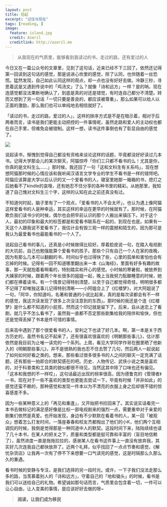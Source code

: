 ```yaml
---
layout: post
title: 拾起
excerpt: "过往与现在"
tags: [reading, ]
image:
  feature: island.jpg
  credit: Azeril
  creditlink: http://azeril.me
---
```



> 从我现在的气质里，能够看到我读过的书，走过的路，还有爱过的人

今日又在一篇公众号的文章里，见到了这句话，近来已经不下三回了。依然还记得第一回读到这句话的感觉，那是说进心坎里的感觉，除了认同，也伴随着一丝恐慌。猛然发现，自己如此认同这样的观点，却一点也没有好好去做。冷静三秒，寻思着这是又遇到传说中的「鸡汤文」了么？就像「诗和远方」一样？是的呐，现在连感觉都没法果断地确认了，到底是真的对还是错觉，有时连自己都分不清楚。转而又想到了另一句话「一切只要是善良的，都应该被尊重」，那么如果可以给人以正面的激励，那么我们也可以单纯地去相信就好了。

「读过的书，走过的路，爱过的人」，这样的排序方式是不是在暗示着，相对于后两者而言，读书是我们更能主动把控的一件事情呢，虽然走路和爱人的主动权也都在自己手里，但难免会被钳制。这样一想，读书这件事倒也有了彰显自由的感觉了。

![](http://paw.cat/Lemon/FilmTheBoyandtheWorldStay.jpg)

说起读书，惭愧到觉得自己都没有资格来谈论这样的话题，毕竟都没好好读过几本书。记得大学那会儿的某次聊天，阿猫惊呼「你们三只都不看书的么！尤其是你，你真的是文科生么……」那时候，我还回了一句「这和文科生有关系吗」，现在想想阿猫那时候的心情应该和我听闻汉语言文学专业的学生不看书是一样的错愕吧。阿猫应该算是大学以后认识的又一个爱看书的人，寝室里她那一箱箱的书，熄灯之后她看不了kindle的哀嚎，还有她忍不住分享的各种书里的精彩。从她那里，我知道了自己愧对文科生三个字，这样的认知在此之前还真没有过。

不知道何时起，脑子里有了一个观点，「爱看书的人不会太坏」，也认为遇上像阿猫这样爱看书的人是种幸运，其实这样的幸运在更早的时候就有了。那时候，在阿猫欺负我们读书少的时候，偶尔也会把早前认识的那个人搬出来镇压下。对于这个人，最初的印象和最大的标签都是和爱看书联系在一起的，到现在也是。如果有一天这个人跟我说不爱看书了，我估计会有毁三观一样的震撼和陌生的，因为那可是我认为最爱看书也最能看书的一个人了。

说起自己看书的事儿，还真是小时候做得比较好。厚着脸皮说一句，在踏入电视剧的大坑前，自己也勉强能算个爱看书的孩子。那些个只有自己一个人在家的夜晚，因为有那么几本可以翻翻的书，时间似乎也过得快了些，心里的孤单和害怕也会有忘掉的时候。记得有一回不知道哪里翻出来一本《山海经》，里面有好多有趣的故事，那一天就抱着看啊看的，特别踏实和开心的感觉。小时候的寒暑假，被放养到大姨家的时候，跟着两个年长很多的姐姐一起，晚上当我努力酝酿睡意的时候，她们都在捧着读书。有一个情景记得特别清楚，以至于自己都觉得奇怪，明明很多都不记得了却唯独这事儿记得特别清晰——小阿姐合上了《红楼梦》，对大阿姐说了一句，「阿华，你知道吗，名著和普通的小说比起来，真的是每次读都会有不一样的感觉，我这次读发现了很多上次没注意到的东西」。那时候的我还是个连《红楼梦》是什么都不知道的小屁孩，然而这个印记就是留下了。后来，自从迷恋上了看剧，就几乎不怎么看书了，虽然我一直都不否定那些剧集给我的陪伴和愉快，但也还是觉得丢掉了书本是件可惜的事情。

后来高中遇到了那个很爱看书的人，安利之下也读了好几本。啊，第一本是关于西方历史的，虽然书名记不起来了，还有很喜欢很喜欢的《明朝那些事儿》，估计那依然是我目前为止唯一读完的一个系列。上周，看见大学同学作哥在圈里晒了他新入的《明朝那些事儿》，并不是很熟的我也忍不住去赞了几句，然后两人一起说起了如何如何好看之类的。想来，那些看过很多很多书的人之间的聊天一定充满了话题，还有那些一拍即合的默契感在的吧。历史、人物传记、武侠小说之类是喜欢的，对于科普类和工具类的貌似都很不待见，当然这其中除了口味也还有偏见。「这本和我想的不一样哎」，这句话最近出现的频率很高，因为德鲁克的《管理者》一书，现在对于一些不喜欢的类型也更能去尝试一下，毕竟有时候「并非如此」的感觉还蛮不赖的，那种感觉和发现一件本以为不漂亮的衣服上身之后却很不错的惊喜感差不多。

因为一些某种意义上的「再见和重逢」，又开始把书捡回来了。其实说实话看完一本书去做标记的满足感好像是比标一部电视剧来的强烈一点，需要重申对于亲爱的剧集们依然是真爱。也开始发现，身边有不少默默在看着书的人，某一回「被观众」想着怎么打发时间，一落座春春和校友杰都掏出了他们的小K，他们两个互相调侃的时候，我倒是觉得那是一种同道中人的默契。这段时间下来，陆陆续续也读了几十本书，在某人的把关之下，质量和类型都是挺可靠和丰富的（盲目地信赖了），虽然进度一直是拖拖拉拉的，感谢某人在看书这件事上一直没有放弃我，其实好几次连我自己都快放弃了。近两个礼拜，似乎找回了一点点节奏和感觉，《解忧杂货店》让我再一次有了停不下来想要一口气读完的感觉，这是时隔那么久那么久的重遇。

看书时候的安静与专注，是我们选择的另一段时光。或许，一下子我们没法走那么多的路，当羡慕着别人的「诗和远方」，守着自己的「地和锄头」的时候，看书是我们可以送给自己的礼物。希望诚如那句话而言，气质里会包含着一切，一件可以让心自由，让人变美的事情，是应该好好去做的呀~

> **阅读，让我们成为移民**
